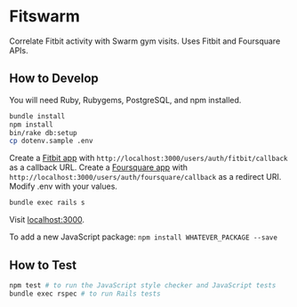 # Fitswarm

Correlate Fitbit activity with Swarm gym visits. Uses Fitbit and Foursquare APIs.

## How to Develop

You will need Ruby, Rubygems, PostgreSQL, and npm installed.

```bash
bundle install
npm install
bin/rake db:setup
cp dotenv.sample .env
```

Create a [Fitbit app](https://dev.fitbit.com/apps) with
`http://localhost:3000/users/auth/fitbit/callback` as a callback
URL. Create a [Foursquare app](https://foursquare.com/developers/apps)
with `http://localhost:3000/users/auth/foursquare/callback` as a
redirect URI.
Modify .env with your values.

```bash
bundle exec rails s
```

Visit [localhost:3000](http://localhost:3000).

To add a new JavaScript package: `npm install WHATEVER_PACKAGE --save`

## How to Test

```bash
npm test # to run the JavaScript style checker and JavaScript tests
bundle exec rspec # to run Rails tests
```
